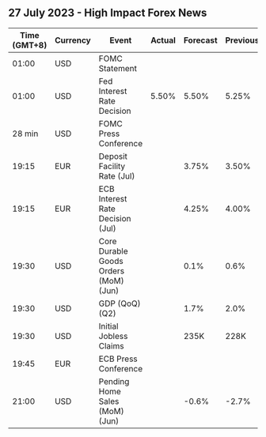 ## 27 July 2023 - High Impact Forex News

| Time (GMT+8) | Currency | Event | Actual | Forecast | Previous |
|------|----------|-------|--------|----------|----------|
| 01:00 | USD | FOMC Statement |  |  |  |
| 01:00 | USD | Fed Interest Rate Decision | 5.50% | 5.50% | 5.25% |
| 28 min | USD | FOMC Press Conference |  |  |  |
| 19:15 | EUR | Deposit Facility Rate (Jul) |  | 3.75% | 3.50% |
| 19:15 | EUR | ECB Interest Rate Decision (Jul) |  | 4.25% | 4.00% |
| 19:30 | USD | Core Durable Goods Orders (MoM) (Jun) |  | 0.1% | 0.6% |
| 19:30 | USD | GDP (QoQ) (Q2) |  | 1.7% | 2.0% |
| 19:30 | USD | Initial Jobless Claims |  | 235K | 228K |
| 19:45 | EUR | ECB Press Conference |  |  |  |
| 21:00 | USD | Pending Home Sales (MoM) (Jun) |  | -0.6% | -2.7% |
